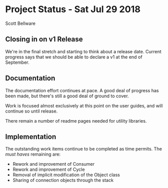 # Project Status - Sat Jul 29 2018

Scott Bellware

## Closing in on v1 Release

We're in the final stretch and starting to think about a release date. Current progress says that we should be able to declare a v1 at the end of September.

## Documentation

The documentation effort continues at pace. A good deal of progress has been made, but there's still a good deal of ground to cover.

Work is focused almost exclusively at this point on the user guides, and will continue so until release.

There remain a number of readme pages needed for utility libraries.

## Implementation

The outstanding work items continue to be completed as time permits. The _must haves_ remaining are:

- Rework and improvement of Consumer
- Rework and improvement of Cycle
- Removal of implicit modification of the Object class
- Sharing of connection objects through the stack
